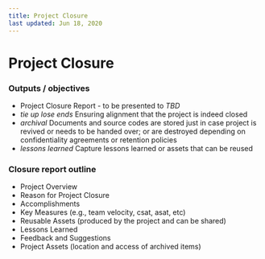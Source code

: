 ```yaml
---
title: Project Closure
last updated: Jun 18, 2020
---
```


# Project Closure

### Outputs / objectives

* Project Closure Report - to be presented to _TBD_
* _tie up lose ends_ Ensuring alignment that the project is indeed closed
* _archival_ Documents and source codes are stored just in case project is revived or needs to be handed over; or are destroyed depending on confidentiality agreements or retention policies
* _lessons learned_ Capture lessons learned or assets that can be reused

### Closure report outline

* Project Overview
* Reason for Project Closure
* Accomplishments
* Key Measures (e.g., team velocity, csat, asat, etc)
* Reusable Assets (produced by the project and can be shared)
* Lessons Learned
* Feedback and Suggestions
* Project Assets (location and access of archived items)
